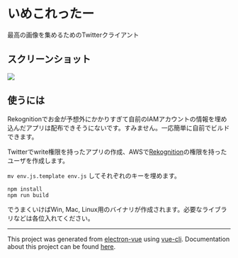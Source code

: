 # いめこれったー

最高の画像を集めるためのTwitterクライアント

## スクリーンショット
![](https://raw.githubusercontent.com/tigberd/imecoletter/image/1.png)


## 使うには

Rekognitionでお金が予想外にかかりすぎて自前のIAMアカウントの情報を埋め込んだアプリは配布できそうにないです。すみません。一応簡単に自前でビルドできます。

Twitterでwrite権限を持ったアプリの作成、AWSで[Rekognition](https://aws.amazon.com/jp/rekognition/)の権限を持ったユーザを作成します。

` mv env.js.template env.js ` してそれぞれのキーを埋めます。

```
npm install
npm run build
```

でうまくいけばWin, Mac, Linux用のバイナリが作成されます。必要なライブラリなどは各位入れてください。

---

This project was generated from [electron-vue](https://github.com/SimulatedGREG/electron-vue) using [vue-cli](https://github.com/vuejs/vue-cli). Documentation about this project can be found [here](https://simulatedgreg.gitbooks.io/electron-vue/content/index.html).
